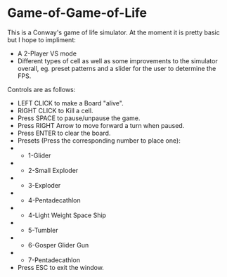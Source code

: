 # Game-of-Game-of-Life
This is a Conway's game of life simulator. At the moment it is pretty basic but I hope to impliment:
 - A 2-Player VS mode
 - Different types of cell
as well as some improvements to the simulator overall, eg. preset patterns and a slider for the user to determine the FPS.

Controls are as follows:
  - LEFT CLICK to make a Board "alive".
  - RIGHT CLICK to Kill a cell.
  - Press SPACE to pause/unpause the game.
  - Press RIGHT Arrow to move forward a turn when paused.
  - Press ENTER to clear the board.
  - Presets (Press the corresponding number to place one):
  - - 1-Glider
  - - 2-Small Exploder
  - - 3-Exploder
  - - 4-Pentadecathlon
  - - 4-Light Weight Space Ship
  - - 5-Tumbler
  - - 6-Gosper Glider Gun
  - - 7-Pentadecathlon
  - Press ESC to exit the window.
